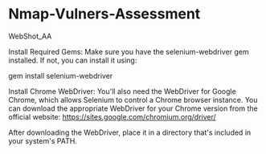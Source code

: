 # Nmap-Vulners-Assessment

WebShot_AA

Install Required Gems:
Make sure you have the selenium-webdriver gem installed. If not, you can install it using:

gem install selenium-webdriver

Install Chrome WebDriver:
You'll also need the WebDriver for Google Chrome, which allows Selenium to control a Chrome browser instance. You can download the appropriate WebDriver for your Chrome version from the official website: https://sites.google.com/chromium.org/driver/

After downloading the WebDriver, place it in a directory that's included in your system's PATH.




